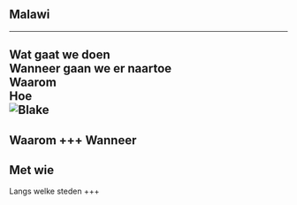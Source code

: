 ## Malawi
---
Wat gaat we doen  
Wanneer gaan we er naartoe  
Waarom  
Hoe  
![Blake](file:///Users/kk/Desktop/WhatsApp%20Image%202016-02-16%20at%2020.29.30.jpeg)
---
Waarom
+++
Wanneer
---
Met wie
---
Langs welke steden
+++
